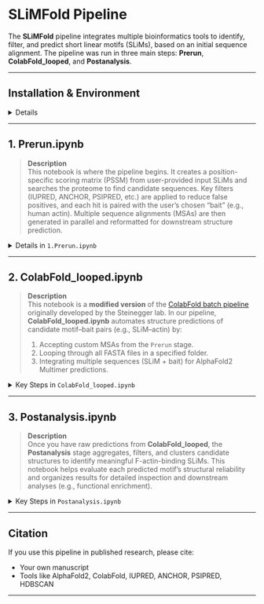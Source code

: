 
# SLiMFold Pipeline

The **SLiMFold** pipeline integrates multiple bioinformatics tools to identify, filter, and predict short linear motifs (SLiMs), based on an initial sequence alignment. The pipeline was run in three main steps: **Prerun**, **ColabFold_looped**, and **Postanalysis**.

---

## Installation & Environment

<details>
  
1. **Clone This Repo & Create the Conda Environment**  
   ```bash
   git clone https://github.com/YourUserName/SLiM_AF2_screen.git
   cd SLiM_AF2_screen

   conda env create -f slim_env.yml
   conda activate SLiM_AF2_screen
   ```
2. **Register as Jupyter Kernel** (optional, but recommended)
   ```bash
   python -m ipykernel install --user --name SLiM_AF2_screen --display-name "SLiM_AF2_screen"
   ```
3. **Install External Tools**  
   - **PsiPred 4.0**: [psipred GitHub](https://github.com/psipred/psipred)  
   - **IUPred3**: [iupred3.elte.hu](https://iupred3.elte.hu/download_new)  
   - **Databases**: [UniRef90 in .fasta.gz](https://ftp.uniprot.org/pub/databases/uniprot/uniref/uniref90/) & [NCBI protein dataset in .fasta](https://www.ncbi.nlm.nih.gov/datasets/taxonomy/)

</details>


---


## 1. Prerun.ipynb

> **Description**  
> This notebook is where the pipeline begins. It creates a position-specific scoring matrix (PSSM) from user-provided input SLiMs and searches the proteome to find candidate sequences. Key filters (IUPRED, ANCHOR, PSIPRED, etc.) are applied to reduce false positives, and each hit is paired with the user’s chosen “bait” (e.g., human actin). Multiple sequence alignments (MSAs) are then generated in parallel and reformatted for downstream structure prediction.

<details>
  <summary>Details in <code>1.Prerun.ipynb</code></summary>

1. **Folder Setup**  
   - Please define the paths iupred_path, psipred_path, NCBI_protein_database, uniref90_path, reformat_path and your bait_sequence. 
   - Automatically creates a consistent project folder structure.  
   - Requires the user’s environment to be active (e.g. `conda activate SLiM_AF2_screen`).

3. **PSSM Generation**  
   - Uses user-provided SLiMs (aligned FASTA) and a chosen substitution matrix (BLOSUM62 or PAM30).  
   - Produces a PSSM cutoff (default for BLOSUM62 is 10; for PAM30 is 0).

4. **Proteome Search**  
   - Scores the human proteome (or your organism of choice) using the PSSM.  
   - Retains only hits meeting specified cutoffs for IUPRED, ANCHOR, PSIPRED, etc.  
   - Extends each hit by ±20 residues to capture potential context.

5. **Multiple Sequence Alignments**  
   - jackhmmer-based MSA generation (with the UniRef90 database) for each hit and for the bait.  
   - Alignments are converted to A3M format (via `reformat.pl` in HH-suite), then sorted and stored.

</details>

---

## 2. ColabFold_looped.ipynb

> **Description**  
> This notebook is a **modified version** of the [ColabFold batch pipeline](https://github.com/sokrypton/ColabFold) originally developed by the Steinegger lab. In our pipeline, **ColabFold_looped.ipynb** automates structure predictions of candidate motif–bait pairs (e.g., SLiM–actin) by:
>
> 1. Accepting custom MSAs from the `Prerun` stage.  
> 2. Looping through all FASTA files in a specified folder.  
> 3. Integrating multiple sequences (SLiM + bait) for AlphaFold2 Multimer predictions.

<details>
  <summary>Key Steps in <code>ColabFold_looped.ipynb</code></summary>

1. **Batch Processing & Automation**  
   - Scans a given folder (e.g., in Google Drive) for all `.fasta` files.  
   - Automatically runs AlphaFold2 Multimer for each file–MSA pair.  
   - No manual input required for each sequence, speeding up large-scale screening.

2. **Integration of Custom MSAs**  
   - If `.a3m` alignment files exist from **Prerun** (stored in a designated “MSA” folder), the notebook **matches each `.a3m`** to its corresponding `.fasta` by name.  
   - These custom MSAs help improve structure predictions by providing more specific alignments.

3. **Configurable Output**  
   - Allows custom output folders to keep results organized.  
   - Lets you adjust seeds and other AlphaFold2 parameters, enabling fine-tuning of your predictions.

4. **AlphaFold2 Multimer Predictions**  
   - Uses the combined sequences (motif + bait) to generate 3D models.  
   - Logs pLDDT, pTM, and ipTM scores to measure model confidence and interface quality.

</details>

---

## 3. Postanalysis.ipynb

> **Description**  
> Once you have raw predictions from **ColabFold_looped**, the **Postanalysis** stage aggregates, filters, and clusters candidate structures to identify meaningful F-actin-binding SLiMs. This notebook helps evaluate each predicted motif’s structural reliability and organizes results for detailed inspection and downstream analyses (e.g., functional enrichment).

<details>
  <summary>Key Steps in <code>Postanalysis.ipynb</code></summary>

1. **Loading & Filtering Models**  
   - Reads all predicted structures and extracts:  
     - pLDDT: Per-residue confidence.  
     - pTM & ipTM: Global and interface metrics indicating interchain confidence.  
   - Excludes structures with ipTM < 0.6 (default), which generally indicates poor interface reliability.

2. **Structural Alignment & RMSD**  
   - Aligns each candidate structure to a reference PDB (e.g., ITPKA–actin complex).  
   - Calculates RMSD over the alpha-carbon atoms in the motif region (P1–P9).  
     - RMSD quantifies how closely the predicted motif aligns to the known reference.

3. **Angular Measurements**  
   - Computes φ (azimuth) and θ (polar) angles to represent the motif’s orientation.  
   - Calculates helix polarity to capture directionality.  
   - Generates Δφ and Δθ values by comparing each predicted motif’s orientation to the reference.

4. **Clustering**  
   - Performs HDBSCAN clustering using RMSD, Δφ, Δθ, and polarity as features.  
   - Chooses optimal clustering parameters (e.g., minimum cluster size, minimum samples) based on silhouette score, Davies-Bouldin index, and Calinski-Harabasz index.

5. **Cluster Examination & Data Export**  
   - Structures in each cluster are exported to `.pml` files for inspection in PyMOL.  
   - Corresponding sequences are compiled into FASTA files, enabling:  
     - Sequence logo generation to identify conserved positions.  
     - Gene ontology (GO) enrichment analysis (by mapping each sequence to its gene via NCBI).

</details>

---


## Citation

If you use this pipeline in published research, please cite:
- Your own manuscript
- Tools like AlphaFold2, ColabFold, IUPRED, ANCHOR, PSIPRED, HDBSCAN

---

